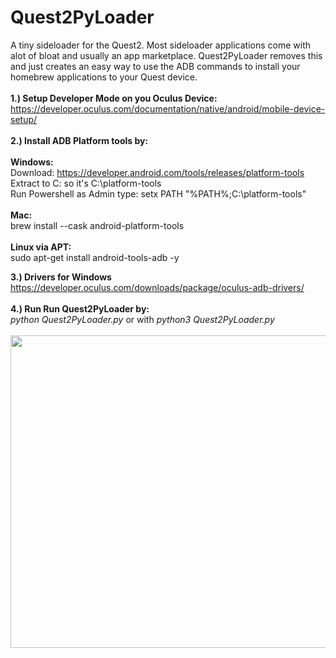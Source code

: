 # Quest2PyLoader
A tiny sideloader for the Quest2. Most sideloader applications come with alot of bloat and usually an app marketplace. Quest2PyLoader removes this 
and just creates an easy way to use the ADB commands to install your homebrew applications to your Quest device.
</br>
</br>
<b>1.) Setup Developer Mode on you Oculus Device:</b>
</br>
https://developer.oculus.com/documentation/native/android/mobile-device-setup/
</br>
</br>
<b>2.) Install ADB Platform tools by:</b>
</br></br>
<b>Windows:</b>
</br>
Download: https://developer.android.com/tools/releases/platform-tools
</br>
Extract to C: so it's C:\platform-tools
</br>
Run Powershell as Admin type: setx PATH "%PATH%;C:\platform-tools"
</br></br>
<b>Mac:</b>
</br>
brew install --cask android-platform-tools
</br></br>
<b>Linux via APT:</b>
</br>
sudo apt-get install android-tools-adb -y
</br>

<b>3.) Drivers for Windows</b>
</br>
https://developer.oculus.com/downloads/package/oculus-adb-drivers/
</br>
</br>
<b>4.) Run </b>
<b>Run Quest2PyLoader by:</b>
</br>
<i>python Quest2PyLoader.py</i> or with <i>python3 Quest2PyLoader.py</i>
</br>
</br>
<img src="https://raw.githubusercontent.com/MitchellKopczyk/Quest2PyLoader/main/quest2py.png" width="600" height="500"> 
